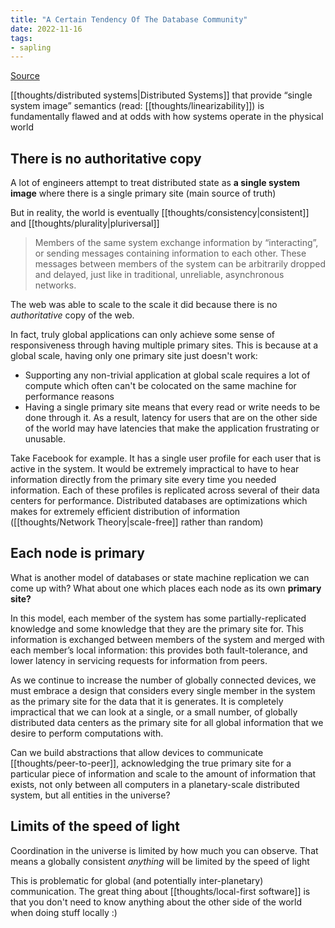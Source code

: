 ```yaml
---
title: "A Certain Tendency Of The Database Community"
date: 2022-11-16
tags:
- sapling
---
```


[Source](https://arxiv.org/pdf/1510.08473.pdf)

[[thoughts/distributed systems|Distributed Systems]] that provide “single system image” semantics (read: [[thoughts/linearizability]]) is fundamentally flawed and at odds with how systems operate in the physical world

## There is no authoritative copy
A lot of engineers attempt to treat distributed state as **a single system image** where there is a single primary site (main source of truth)

But in reality, the world is eventually [[thoughts/consistency|consistent]] and [[thoughts/plurality|pluriversal]]

> Members of the same system exchange information by “interacting”, or sending messages containing information to each other. These messages between members of the system can be arbitrarily dropped and delayed, just like in traditional, unreliable, asynchronous networks.

The web was able to scale to the scale it did because there is no *authoritative* copy of the web.

In fact, truly global applications can only achieve some sense of responsiveness through having multiple primary sites. This is because at a global scale, having only one primary site just doesn't work:

- Supporting any non-trivial application at global scale requires a lot of compute which often can't be colocated on the same machine for performance reasons
- Having a single primary site means that every read or write needs to be done through it. As a result, latency for users that are on the other side of the world may have latencies that make the application frustrating or unusable.

Take Facebook for example. It has a single user profile for each user that is active in the system. It would be extremely impractical to have to hear information directly from the primary site every time you needed information. Each of these profiles is replicated across several of their data centers for performance. Distributed databases are optimizations which makes for extremely efficient distribution of information ([[thoughts/Network Theory|scale-free]] rather than random)

## Each node is primary
What is another model of databases or state machine replication we can come up with? What about one which places each node as its own **primary site?**

In this model, each member of the system has some partially-replicated knowledge and some knowledge that they are the primary site for. This information is exchanged between members of the system and merged with each member’s local information: this provides both fault-tolerance, and lower latency in servicing requests for information from peers.

As we continue to increase the number of globally connected devices, we must embrace a design that considers every single member in the system as the primary site for the data that it is generates. It is completely impractical that we can look at a single, or a small number, of globally distributed data centers as the primary site for all global information that we desire to perform computations with.

Can we build abstractions that allow devices to communicate [[thoughts/peer-to-peer]], acknowledging the true primary site for a particular piece of information and scale to the amount of information that exists, not only between all computers in a planetary-scale distributed system, but all entities in the universe?

## Limits of the speed of light
Coordination in the universe is limited by how much you can observe. That means a globally consistent *anything* will be limited by the speed of light

This is problematic for global (and potentially inter-planetary) communication. The great thing about [[thoughts/local-first software]] is that you don't need to know anything about the other side of the world when doing stuff locally :)